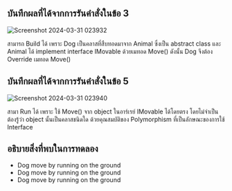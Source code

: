 ## บันทึกผลที่ได้จากการรันคำสั่งในข้อ 3

![Screenshot 2024-03-31 023932](https://github.com/ironmanwin1/03376836-OOP-2566-Lab-13/assets/144198724/327cba9c-e338-410a-b683-246768c8386d)


สามารถ Build ได้ เพราะ Dog เป็นคลาสที่สืบทอดมาจาก Animal ซึ่งเป็น abstract class และ Animal ได้ implement interface IMovable ด้วยเมทอด Move() ดังนั้น Dog จึงต้อง Override เมทอด Move() 

## บันทึกผลที่ได้จากการรันคำสั่งในข้อ 5

![Screenshot 2024-03-31 023940](https://github.com/ironmanwin1/03376836-OOP-2566-Lab-13/assets/144198724/607a3f5b-4373-46b7-9d14-af5fedfe7b5a)


สามา Run ได้ เพราะ ใช้ Move() จาก object ในอาร์เรย์ IMovable ได้โดยตรง โดยไม่จำเป็นต้องรู้ว่า object นั้นเป็นคลาสชนิดใด ด้วยคุณสมบัติของ Polymorphism ที่เป็นลักษณะของการใช้ Interface

## อธิบายสิ่งที่พบในการทดลอง

- Dog move by running on the ground
- Dog move by running on the ground
- Dog move by running on the ground
